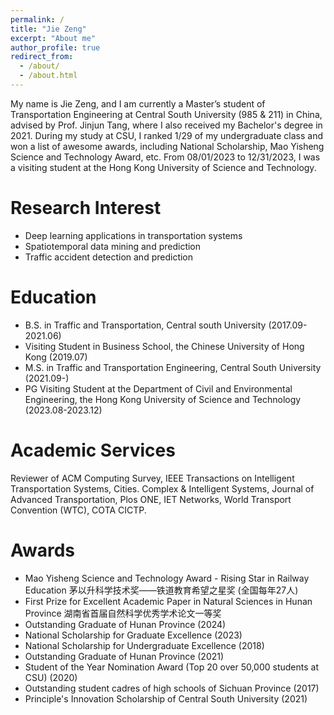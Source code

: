 ```yaml
---
permalink: /
title: "Jie Zeng"
excerpt: "About me"
author_profile: true
redirect_from: 
  - /about/
  - /about.html
---
```

My name is Jie Zeng, and I am currently a Master’s student of Transportation Engineering at Central South University (985 & 211) in China, advised by Prof. Jinjun Tang, where I also received my Bachelor's degree in 2021. During my study at CSU, I ranked 1/29 of my undergraduate class and won a list of awesome awards, including National Scholarship, Mao Yisheng Science and Technology Award, etc. From 08/01/2023 to 12/31/2023, I was a visiting student at the Hong Kong University of Science and Technology.

# Research Interest

* Deep learning applications in transportation systems
* Spatiotemporal data mining and prediction
* Traffic accident detection and prediction

Education
=========

* B.S. in Traffic and Transportation, Central south University (2017.09-2021.06)
* Visiting Student in Business School, the Chinese University of Hong Kong (2019.07)
* M.S. in Traffic and Transportation Engineering, Central South University (2021.09-)
* PG Visiting Student at the Department of Civil and Environmental Engineering, the Hong Kong University of Science and Technology (2023.08-2023.12)

Academic Services
=================

Reviewer of ACM Computing Survey, IEEE Transactions on Intelligent Transportation Systems, Cities. Complex & Intelligent Systems, Journal of Advanced Transportation, Plos ONE, IET Networks, World Transport Convention (WTC), COTA CICTP.

# Awards

- Mao Yisheng Science and Technology Award - Rising Star in Railway Education 茅以升科学技术奖——铁道教育希望之星奖 (全国每年27人)
- First Prize for Excellent Academic Paper in Natural Sciences in Hunan Province 湖南省首届自然科学优秀学术论文一等奖
- Outstanding Graduate of Hunan Province (2024)
- National Scholarship for Graduate Excellence (2023)
- National Scholarship for Undergraduate Excellence (2018)
- Outstanding Graduate of Hunan Province (2021)
- Student of the Year Nomination Award (Top 20 over 50,000 students at CSU) (2020)
- Outstanding student cadres of high schools of Sichuan Province (2017)
- Principle's Innovation Scholarship of Central South University (2021)

